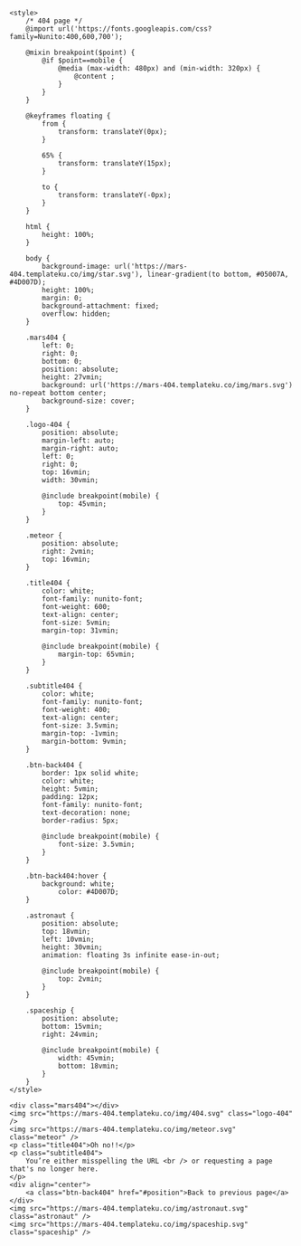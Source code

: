 <div lang="en">

<head>
    <meta charset="UTF-8">
    <meta name="viewport" content="width=device-width, initial-scale=1.0">
    <meta http-equiv="X-UA-Compatible" content="ie=edge">
    <title>404 Not Found</title>

    <style>
        /* 404 page */
        @import url('https://fonts.googleapis.com/css?family=Nunito:400,600,700');
        
        @mixin breakpoint($point) {
            @if $point==mobile {
                @media (max-width: 480px) and (min-width: 320px) {
                    @content ;
                }
            }
        }

        @keyframes floating {
            from {
                transform: translateY(0px);
            }

            65% {
                transform: translateY(15px);
            }

            to {
                transform: translateY(-0px);
            }
        }

        html {
            height: 100%;
        }

        body {
            background-image: url('https://mars-404.templateku.co/img/star.svg'), linear-gradient(to bottom, #05007A, #4D007D);
            height: 100%;
            margin: 0;
            background-attachment: fixed;
            overflow: hidden;
        }

        .mars404 {
            left: 0;
            right: 0;
            bottom: 0;
            position: absolute;
            height: 27vmin;
            background: url('https://mars-404.templateku.co/img/mars.svg') no-repeat bottom center;
            background-size: cover;
        }

        .logo-404 {
            position: absolute;
            margin-left: auto;
            margin-right: auto;
            left: 0;
            right: 0;
            top: 16vmin;
            width: 30vmin;

            @include breakpoint(mobile) {
                top: 45vmin;
            }
        }

        .meteor {
            position: absolute;
            right: 2vmin;
            top: 16vmin;
        }

        .title404 {
            color: white;
            font-family: nunito-font;
            font-weight: 600;
            text-align: center;
            font-size: 5vmin;
            margin-top: 31vmin;

            @include breakpoint(mobile) {
                margin-top: 65vmin;
            }
        }

        .subtitle404 {
            color: white;
            font-family: nunito-font;
            font-weight: 400;
            text-align: center;
            font-size: 3.5vmin;
            margin-top: -1vmin;
            margin-bottom: 9vmin;
        }

        .btn-back404 {
            border: 1px solid white;
            color: white;
            height: 5vmin;
            padding: 12px;
            font-family: nunito-font;
            text-decoration: none;
            border-radius: 5px;

            @include breakpoint(mobile) {
                font-size: 3.5vmin;
            }
        }

        .btn-back404:hover {
            background: white;
                color: #4D007D;
        }

        .astronaut {
            position: absolute;
            top: 18vmin;
            left: 10vmin;
            height: 30vmin;
            animation: floating 3s infinite ease-in-out;

            @include breakpoint(mobile) {
                top: 2vmin;
            }
        }

        .spaceship {
            position: absolute;
            bottom: 15vmin;
            right: 24vmin;

            @include breakpoint(mobile) {
                width: 45vmin;
                bottom: 18vmin;
            }
        }
    </style>
</head>

<body>

    <div class="mars404"></div>
    <img src="https://mars-404.templateku.co/img/404.svg" class="logo-404" />
    <img src="https://mars-404.templateku.co/img/meteor.svg" class="meteor" />
    <p class="title404">Oh no!!</p>
    <p class="subtitle404">
        You’re either misspelling the URL <br /> or requesting a page that's no longer here.
    </p>
    <div align="center">
        <a class="btn-back404" href="#position">Back to previous page</a>
    </div>
    <img src="https://mars-404.templateku.co/img/astronaut.svg" class="astronaut" />
    <img src="https://mars-404.templateku.co/img/spaceship.svg" class="spaceship" />

</body>

</div>
